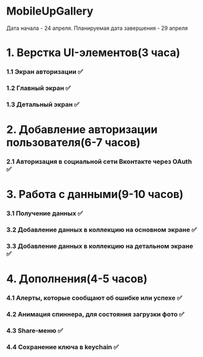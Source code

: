# MobileUpGallery

Дата начала - 24 апреля. Планируемая дата завершения - 29 апреля 

# 1. Верстка UI-элементов(3 часа)
### 1.1 Экран авторизации ✅
### 1.2 Главный экран ✅
### 1.3 Детальный экран ✅
# 2. Добавление авторизации пользователя(6-7 часов)
### 2.1 Авторизация в социальной сети Вконтакте через OAuth ✅
# 3. Работа с данными(9-10 часов)
### 3.1 Получение данных ✅
### 3.2 Добавление данных в коллекцию на основном экране ✅
### 3.3 Добавление данных в коллекцию на детальном экране ✅
# 4. Дополнения(4-5 часов)
### 4.1 Алерты, которые сообщают об ошибке или успехе ✅
### 4.2 Анимация спиннера, для состояния загрузки фото ✅
### 4.3 Share-меню ✅
### 4.4 Сохранение ключа в keychain ✅
